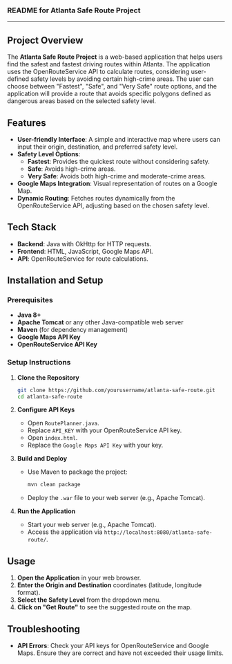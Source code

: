 ### README for Atlanta Safe Route Project

---

## Project Overview

The **Atlanta Safe Route Project** is a web-based application that helps users find the safest and fastest driving routes within Atlanta. The application uses the OpenRouteService API to calculate routes, considering user-defined safety levels by avoiding certain high-crime areas. The user can choose between "Fastest", "Safe", and "Very Safe" route options, and the application will provide a route that avoids specific polygons defined as dangerous areas based on the selected safety level.

## Features

- **User-friendly Interface**: A simple and interactive map where users can input their origin, destination, and preferred safety level.
- **Safety Level Options**:
  - **Fastest**: Provides the quickest route without considering safety.
  - **Safe**: Avoids high-crime areas.
  - **Very Safe**: Avoids both high-crime and moderate-crime areas.
- **Google Maps Integration**: Visual representation of routes on a Google Map.
- **Dynamic Routing**: Fetches routes dynamically from the OpenRouteService API, adjusting based on the chosen safety level.

## Tech Stack

- **Backend**: Java with OkHttp for HTTP requests.
- **Frontend**: HTML, JavaScript, Google Maps API.
- **API**: OpenRouteService for route calculations.


## Installation and Setup

### Prerequisites

- **Java 8+**
- **Apache Tomcat** or any other Java-compatible web server
- **Maven** (for dependency management)
- **Google Maps API Key**
- **OpenRouteService API Key**

### Setup Instructions

1. **Clone the Repository**

   ```sh
   git clone https://github.com/yourusername/atlanta-safe-route.git
   cd atlanta-safe-route
   ```

2. **Configure API Keys**

   - Open `RoutePlanner.java`.
   - Replace `API_KEY` with your OpenRouteService API key.
   - Open `index.html`.
   - Replace the `Google Maps API Key` with your key.

3. **Build and Deploy**

   - Use Maven to package the project:
   
     ```sh
     mvn clean package
     ```
   - Deploy the `.war` file to your web server (e.g., Apache Tomcat).

4. **Run the Application**

   - Start your web server (e.g., Apache Tomcat).
   - Access the application via `http://localhost:8080/atlanta-safe-route/`.

## Usage

1. **Open the Application** in your web browser.
2. **Enter the Origin and Destination** coordinates (latitude, longitude format).
3. **Select the Safety Level** from the dropdown menu.
4. **Click on "Get Route"** to see the suggested route on the map.

## Troubleshooting

- **API Errors**: Check your API keys for OpenRouteService and Google Maps. Ensure they are correct and have not exceeded their usage limits.
